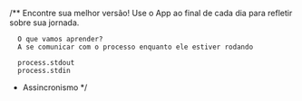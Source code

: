 /**
      Encontre sua melhor versão!
      Use o App ao final de cada dia para refletir sobre sua jornada.

      O que vamos aprender?
      A se comunicar com o processo enquanto ele estiver rodando
        
      process.stdout
      process.stdin
 * 
      Assincronismo
 */